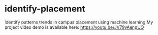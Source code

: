 # identify-placement
Identify patterns trends in campus placement using machine learning
My project video demo is available here: https://youtu.be/JV79yAenpUQ
